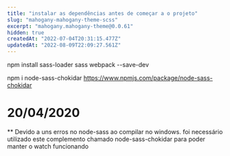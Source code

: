 ```yaml
---
title: "instalar as dependências antes de começar a o projeto"
slug: "mahogany-mahogany-theme-scss"
excerpt: "mahogany.mahogany-theme@0.0.61"
hidden: true
createdAt: "2022-07-04T20:31:15.477Z"
updatedAt: "2022-08-09T22:09:27.561Z"
---
```

npm install sass-loader sass webpack --save-dev

npm i node-sass-chokidar
https://www.npmjs.com/package/node-sass-chokidar

# 20/04/2020

\*\* Devido a uns erros no node-sass ao compilar no windows. foi necessário utilizado este complemento chamado node-sass-chokidar para poder manter o watch funcionando